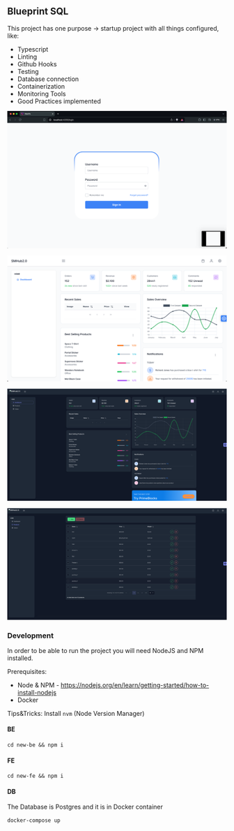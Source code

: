 ## Blueprint SQL

This project has one purpose -> startup project with all things configured, like: 

- Typescript
- Linting
- Github Hooks
- Testing
- Database connection
- Containerization
- Monitoring Tools
- Good Practices implemented

![img_1.png](img_1.png)

![img.png](img.png)

![img_2.png](img_2.png)

![img_3.png](img_3.png)

### Development

In order to be able to run the project you will need NodeJS and NPM installed.

Prerequisites: 
- Node & NPM - https://nodejs.org/en/learn/getting-started/how-to-install-nodejs
- Docker

Tips&Tricks: Install `nvm` (Node Version Manager)

#### BE

```shell
cd new-be && npm i
```

#### FE

```shell
cd new-fe && npm i
```

#### DB

The Database is Postgres and it is in Docker container 

```shell
docker-compose up
```

